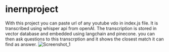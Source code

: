 # inernproject
With this project you can paste url of any youtube vdo in index.js file.
It is transcribed using whisper api from openAI.
The transcription is stored in vector database and embedded using langchain and pinecone.
you can then ask questions to this transcrption and it shows the closest match it can find as answer.
![Screenshot_1](https://user-images.githubusercontent.com/121103525/232968851-10c379f1-1c82-43e1-b42c-6539482ea934.png)
